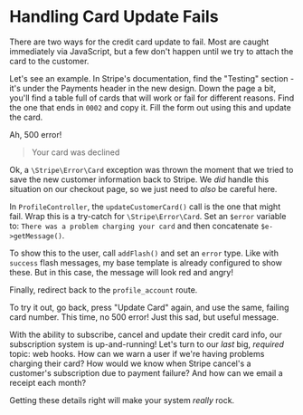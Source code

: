 # Handling Card Update Fails

There are two ways for the credit card update to fail. Most are caught immediately
via JavaScript, but a few don't happen until we try to attach the card to the customer.

Let's see an example. In Stripe's documentation, find the "Testing" section - it's
under the Payments header in the new design. Down the page a bit, you'll find a table
full of cards that will work or fail for different reasons. Find the one that ends
in `0002` and copy it. Fill the form out using this and update the card.

Ah, 500 error!

> Your card was declined

Ok, a `\Stripe\Error\Card` exception was thrown the moment that we tried to save
the new customer information back to Stripe. We *did* handle this situation on our
checkout page, so we just need to *also* be careful here.

In `ProfileController`, the `updateCustomerCard()` call is the one that might fail.
Wrap this is a try-catch for `\Stripe\Error\Card`. Set an `$error` variable to:
`There was a problem charging your card` and then concatenate `$e->getMessage()`.

To show this to the user, call `addFlash()` and set an `error` type. Like with `success`
flash messages, my base template is already configured to show these. But in this
case, the message will look red and angry!

Finally, redirect back to the `profile_account` route.

To try it out, go back, press "Update Card" again, and use the same, failing card
number. This time, no 500 error! Just this sad, but useful message.

With the ability to subscribe, cancel and update their credit card info, our subscription
system is up-and-running! Let's turn to our *last* big, *required* topic: web hooks.
How can we warn a user if we're having problems charging their card? How would we
know when Stripe cancel's a customer's subscription due to payment failure? And how
can we email a receipt each month?

Getting these details right will make your system *really* rock.
